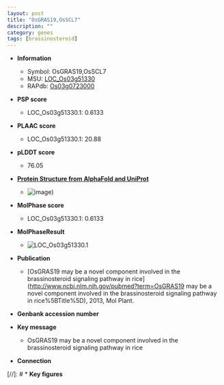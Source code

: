 ```yaml
---
layout: post
title: "OsGRAS19,OsSCL7"
description: ""
category: genes
tags: [brassinosteroid]
---
```


* **Information**  
    + Symbol: OsGRAS19,OsSCL7  
    + MSU: [LOC_Os03g51330](http://rice.plantbiology.msu.edu/cgi-bin/ORF_infopage.cgi?orf=LOC_Os03g51330)  
    + RAPdb: [Os03g0723000](http://rapdb.dna.affrc.go.jp/viewer/gbrowse_details/irgsp1?name=Os03g0723000)  

* **PSP score**  
    + LOC_Os03g51330.1: 0.6133 

* **PLAAC score**  
    + LOC_Os03g51330.1: 20.88 

* **pLDDT score**
    + 76.05

* **[Protein Structure from AlphaFold and UniProt](https://www.uniprot.org/uniprotkb/Q53K16/entry#structure)**
    + ![image](https://ricepsp.github.io/images/Q5/AF-Q53K16-F1.png))

* **MolPhase score**
    + LOC_Os03g51330.1: 0.6133

* **MolPhaseResult**
    + ![LOC_Os03g51330.1](https://ricepsp.github.io/pictures/LOC_Os03g/LOC_Os03g51330.1.png)

* **Publication**  
    + [OsGRAS19 may be a novel component involved in the brassinosteroid signaling pathway in rice](http://www.ncbi.nlm.nih.gov/pubmed?term=OsGRAS19 may be a novel component involved in the brassinosteroid signaling pathway in rice%5BTitle%5D), 2013, Mol Plant.

* **Genbank accession number**  

* **Key message**  
    + OsGRAS19 may be a novel component involved in the brassinosteroid signaling pathway in rice

* **Connection**  

[//]: # * **Key figures**  


